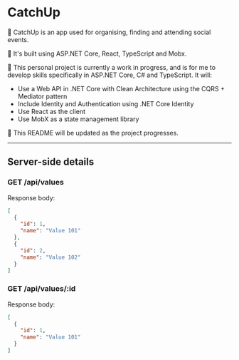 # CatchUp

👐 CatchUp is an app used for organising, finding and attending social events.

🔨 It's built using ASP.NET Core, React, TypeScript and Mobx.

🌱 This personal project is currently a work in progress, and is for me to develop skills specifically in ASP.NET Core, C# and TypeScript. It will:

- Use a Web API in .NET Core with Clean Architecture using the CQRS + Mediator pattern
- Include Identity and Authentication using .NET Core Identity
- Use React as the client
- Use MobX as a state management library

💾 This README will be updated as the project progresses.

---

## Server-side details

### GET /api/values

Response body:

```JSON
[
  {
    "id": 1,
    "name": "Value 101"
  },
  {
    "id": 2,
    "name": "Value 102"
  }
]
```

### GET /api/values/:id

Response body:

```JSON
[
  {
    "id": 1,
    "name": "Value 101"
  }
]